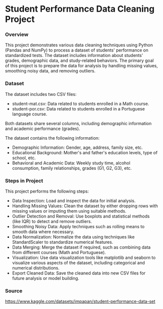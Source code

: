 # Student Performance Data Cleaning Project

### Overview

This project demonstrates various data cleaning techniques using Python (Pandas and NumPy) to process a dataset of students' performance on standardized tests. The dataset includes information about students' grades, demographic data, and study-related behaviors. The primary goal of this project is to prepare the data for analysis by handling missing values, smoothing noisy data, and removing outliers.

### Dataset

The dataset includes two CSV files:

- student-mat.csv: Data related to students enrolled in a Math course.
- student-por.csv: Data related to students enrolled in a Portuguese language course.

Both datasets share several columns, including demographic information and academic performance (grades).

The dataset contains the following information:

- Demographic Information: Gender, age, address, family size, etc.
- Educational Background: Mother's and father's education levels, type of school, etc.
- Behavioral and Academic Data: Weekly study time, alcohol consumption, family relationships, grades (G1, G2, G3), etc.

### Steps in Project

This project performs the following steps:

- Data Inspection: Load and inspect the data for initial analysis.
- Handling Missing Values: Clean the dataset by either dropping rows with missing values or imputing them using suitable methods.
- Outlier Detection and Removal: Use boxplots and statistical methods (like IQR) to detect and remove outliers.
- Smoothing Noisy Data: Apply techniques such as rolling means to smooth data where necessary.
- Data Normalization: Normalize the data using techniques like StandardScaler to standardize numerical features.
- Data Merging: Merge the dataset if required, such as combining data from different courses (Math and Portuguese).
- Visualization: Use data visualization tools like matplotlib and seaborn to visualize various aspects of the dataset, including categorical and numerical distributions.
- Export Cleaned Data: Save the cleaned data into new CSV files for future analysis or model building.

### Source

https://www.kaggle.com/datasets/impapan/student-performance-data-set

